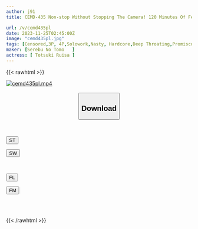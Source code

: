 ```yaml
---
author: j91
title: CEMD-435 Non-stop Without Stopping The Camera! 120 Minutes Of Female Face Orgy SEX Full Of Lust! Ruisa Tozuki

url: /v/cemd435pl
date: 2023-11-25T02:45:00Z
image: "cemd435pl.jpg"
tags: [Censored,3P, 4P,Solowork,Nasty, Hardcore,Deep Throating,Promiscuity,Acme · Orgasm	 ]
maker: [Serebu No Tomo   ]
actress: [ Totsuki Ruisa ]
---
```



{{< rawhtml >}}

<div class="video" data-videoid="rA3MVgooeOheQZ">
    <a href="javascript:;">
        <img src="/v/cemd435pl/cemd435pl.jpg" width="WIDTH" height="HEIGHT" alt="cemd435pl.mp4" loading="lazy">
    </a>
</div>

<script type="text/javascript" src="https://j91.asia/asset/on-demand-st.js"></script>

<br>
  <link rel="stylesheet" href="https://j91.asia/asset/bs5.css">
  
  <center>
  <button class="btn btn-primary" type="button" data-bs-toggle="collapse" data-bs-target=".multi-collapse" aria-expanded="false" aria-controls="multiCollapseExample1 multiCollapseExample2"><h2>Download</h2></button></center>
</p>
<div class="row">
  <div class="col">
    <div class="collapse multi-collapse" id="multiCollapseExample1">
      <div class="card card-body">
	      	      <br>
<div class="buttons">  
<p><a href="https://streamtape.to/v/rA3MVgooeOheQZ" target="_blank"><button class="btn-hover color-3"><i class="fa fa-download"></i> ST</button></a></p>
<p><a href="https://flaswish.com/4p3sjeh1eixu" target="_blank"><button class="btn-hover color-2"><i class="fa fa-download"></i> SW</button></a></p></div>
    </div>
  </div>
</div>
  <div class="col">
    <div class="collapse multi-collapse" id="multiCollapseExample2">
      <div class="card card-body">
	      <br>
<div class="buttons">
<p><a href="javascript:;" target="_blank"><button class="btn-hover color-9"><i class="fa fa-download"></i> FL</button></a></p>
<p><a href="javascript:;" target="_blank"><button class="btn-hover color-8"><i class="fa fa-download"></i> FM</button></a></p></div>
<br><br>
      </div>
    </div>
  </div>
</div>

{{< /rawhtml >}}
